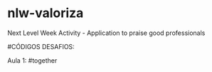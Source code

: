 # nlw-valoriza
Next Level Week Activity - Application to praise good professionals 

#CÓDIGOS DESAFIOS:

Aula 1: #together
